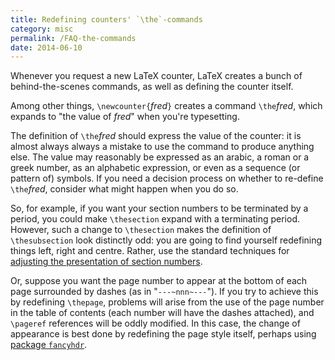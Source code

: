 ```yaml
---
title: Redefining counters' `\the`-commands
category: misc
permalink: /FAQ-the-commands
date: 2014-06-10
---
```


Whenever you request a new LaTeX counter, LaTeX creates a bunch
of behind-the-scenes commands, as well as defining the counter
itself.

Among other things, `\newcounter{`_fred_`}` creates a command
`\the`_fred_, which expands to
"the value of _fred_" when you're typesetting.

The definition of `\the`_fred_ should express the
value of the counter: it is almost always always a mistake to use the
command to produce anything else.  The value may reasonably be
expressed as an arabic, a roman or a greek number, as an alphabetic
expression, or even as a sequence (or pattern of) symbols.  If you
need a decision process on whether to re-define
`\the`_fred_, consider what might happen when you do
so.

So, for example, if you want your section numbers to be terminated by
a period, you could make `\thesection` expand with a terminating
period.  However, such a change to `\thesection` makes the
definition of `\thesubsection` look distinctly odd: you are going to
find yourself redefining things left, right and centre.  Rather, use
the standard techniques for 
[adjusting the presentation of section numbers](FAQ-seccntfmt). 

Or, suppose you want the page number to appear at the bottom of each
page surrounded by dashes (as in "`---~nnn~---`").
If you try to achieve this by redefining `\thepage`, problems will
arise from the use of the page number in the table of contents (each
number will have the dashes attached), and `\pageref` references
will be oddly modified.  In this case, the change of appearance is
best done by redefining the page style itself, perhaps using
[package `fancyhdr`](FAQ-fancyhdr).

